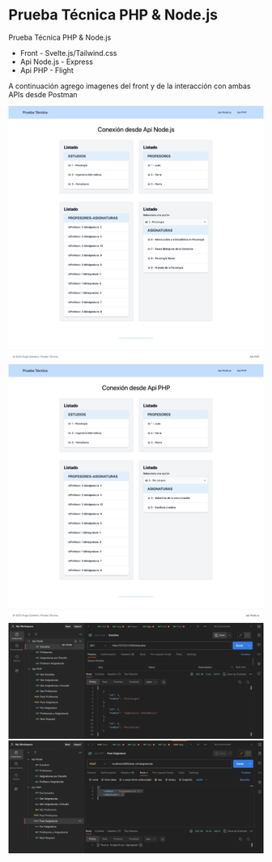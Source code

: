 # Prueba Técnica PHP & Node.js

 Prueba Técnica PHP & Node.js

 - Front - Svelte.js/Tailwind.css
 - Api Node.js - Express
 - Api PHP - Flight

 A continuación agrego imagenes del front y de la interacción con ambas APIs desde Postman

 ![front1](/front1.png)
 ![front2](/front2.png)
 ![postman1](/postman1.png)
 ![postman2](/postman2.png)
